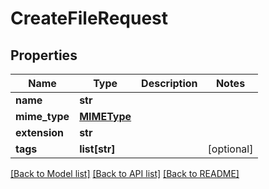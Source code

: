 # CreateFileRequest


## Properties
Name | Type | Description | Notes
------------ | ------------- | ------------- | -------------
**name** | **str** |  | 
**mime_type** | [**MIMEType**](MIMEType.md) |  | 
**extension** | **str** |  | 
**tags** | **list[str]** |   | [optional] 

[[Back to Model list]](../README.md#documentation-for-models) [[Back to API list]](../README.md#documentation-for-api-endpoints) [[Back to README]](../README.md)


